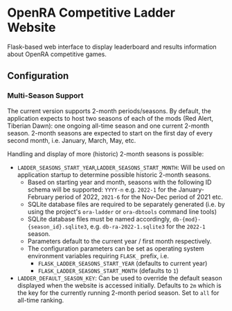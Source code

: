 # OpenRA Competitive Ladder Website

Flask-based web interface to display leaderboard and results information about OpenRA
competitive games.

## Configuration

### Multi-Season Support

The current version supports 2-month periods/seasons. By default, the application
expects to host two seasons of each of the mods (Red Alert, Tiberian Dawn): one
ongoing all-time season and one current 2-month season. 2-month seasons are expected to
start on the first day of every second month, i.e. January, March, May, etc.

Handling and display of more (historic) 2-month seasons is possible:

* `LADDER_SEASONS_START_YEAR`,`LADDER_SEASONS_START_MONTH`: Will be used on application
  startup to determine possible historic 2-month seasons.
    * Based on starting year and month, seasons with the following ID schema will be
      supported: `YYYY-n` e.g. `2022-1` for the January-February period of 2022,
      `2021-6` for the Nov-Dec period of 2021 etc.
    * SQLite database files are required to be separately generated (i.e. by using the
      project's `ora-ladder` or `ora-dbtools` command line tools)
    * SQLite database files must be named accordingly, `db-{mod}-{season_id}.sqlite3`,
      e.g. `db-ra-2022-1.sqlite3` for the `2022-1` season.
    * Parameters default to the current year / first month respectively.
    * The configuration parameters can be set as operating system environment variables
      requiring `FLASK_` prefix, i.e.
      * `FLASK_LADDER_SEASONS_START_YEAR` (defaults to current year)
      * `FLASK_LADDER_SEASONS_START_MONTH` (defaults to `1`)
* `LADDER_DEFAULT_SEASON_KEY`: Can be used to override the default season displayed
  when the website is accessed initially. Defaults to `2m` which is the key for the
  currently running 2-month period season. Set to `all` for all-time ranking.
